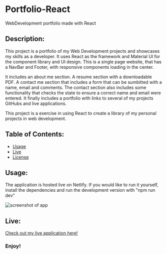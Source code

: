 # Portfolio-React
WebDevelopment portfolio made with React


## Description:
This project is a portfolio of my Web Development projects and showcases my skills as a developer. It uses React as the framework and Material UI for the component library and UI design. 
This is a single page website, that has a NavBar and Footer, with responsive components loading in the center. 

It includes an about me section. A resume section with a downloadable PDF. A contact me section that includes a form that can be sumbitted with a name, email and comments. The contact section also includes some functionality that checks the state to ensure a correct name and email were entered. It finally includes a portfolio with links to several of my projects GitHubs and live applications. 

This project is a exercise in using React to create a library of my personal projects in web development.   

## Table of Contents:
  - [Usage](#usage)
  - [Live](#live)
  - [License](#license)


## Usage:
The application is hosted live on Netlify. If you would like to run it yourself, install the dependencies and run the development version with "npm run dev"

![screenshot of app](assets/images/ss1.png)

## Live:
[Check out my live application here!](https://bradburyportfolio.netlify.app)


### Enjoy!
